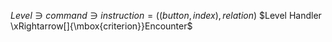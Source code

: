 $Level \ni command \ni instruction = ((button,index), relation)$
$Level Handler \xRightarrow[]{\mbox{criterion}}Encounter$

